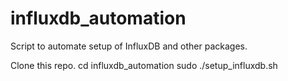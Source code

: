 # influxdb_automation
Script to automate setup of InfluxDB and other packages.

Clone this repo.
cd influxdb_automation
sudo ./setup_influxdb.sh
